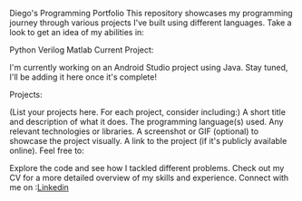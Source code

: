 Diego's Programming Portfolio
This repository showcases my programming journey through various projects I've built using different languages. Take a look to get an idea of my abilities in:

Python
Verilog
Matlab
Current Project:

I'm currently working on an Android Studio project using Java. Stay tuned, I'll be adding it here once it's complete!

Projects:

(List your projects here. For each project, consider including:)
A short title and description of what it does.
The programming language(s) used.
Any relevant technologies or libraries.
A screenshot or GIF (optional) to showcase the project visually.
A link to the project (if it's publicly available online).
Feel free to:

Explore the code and see how I tackled different problems.
Check out my CV for a more detailed overview of my skills and experience.
Connect with me on <linkedinlink>:[Linkedin](https://www.linkedin.com/in/diego-bogarin-b3232a238/)
